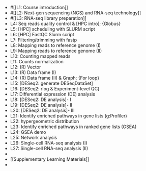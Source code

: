 - #[[L1: Course introduction]]
- #[[L2: Next-gen sequencing (NGS) and RNA-seq technology]]
- #[[L3: RNA-seq library preparation]]
- L4: Seq reads quality control & [HPC intro]; {Globus}
- L5: [HPC] scheduling with SLURM script
- L6: [HPC] FastQC Slurm script
- L7: Filtering/trimming with fastp
- L8: Mapping reads to reference genome (I)
- L9: Mapping reads to reference genome (II)
- L10: Counting mapped reads
- L11: Counts normalization
- L12: (R) Vector
- L13: (R) Data frame (I)
- L14: (R) Data frame (II) & Graph; {For loop}
- L15: [DESeq2: generate DESeqDataSet]
- L16: [DESeq2: rlog & Experiment-level QC]
- L17: Differential expression (DE) analysis
- L18: [DESeq2: DE analysis]- I
- L19: [DESeq2: DE analysis]- II
- L20: [DESeq2: DE analysis]- III
- L21: Identify enriched pathways in gene lists (g:Profiler)
- L22: hypergeometric distribution
- L23: Identify enriched pathways in ranked gene lists
  (GSEA)
- L24: GSEA demo
- L25: Network analysis
- L26: Single-cell RNA-seq analysis (I)
- L27: Single-cell RNA-seq analysis (II)
-
- [[Supplementary Learning Materials]]
-